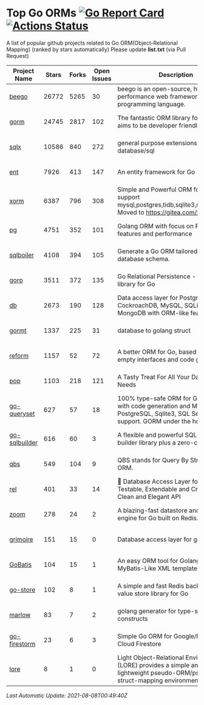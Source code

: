 # Top Go ORMs [![Go Report Card](https://goreportcard.com/badge/github.com/d-tsuji/awesome-go-orms)](https://goreportcard.com/report/github.com/d-tsuji/awesome-go-orms) [![Actions Status](https://github.com/d-tsuji/awesome-go-orms/workflows/CI/badge.svg)](https://github.com/d-tsuji/awesome-go-orms/actions)
A list of popular github projects related to Go ORM(Object-Relational Mapping) (ranked by stars automatically)
Please update **list.txt** (via Pull Request)

| Project Name | Stars | Forks | Open Issues | Description | Last Update |
| ------------ | ----- | ----- | ----------- | ----------- | ----------- |
| [beego](https://github.com/beego/beego) | 26772 | 5265 | 30 | beego is an open-source, high-performance web framework for the Go programming language. | 2021-08-07 22:03:42 |
| [gorm](https://github.com/go-gorm/gorm) | 24745 | 2817 | 102 | The fantastic ORM library for Golang, aims to be developer friendly | 2021-08-07 18:40:47 |
| [sqlx](https://github.com/jmoiron/sqlx) | 10586 | 840 | 272 | general purpose extensions to golang's database/sql | 2021-08-07 21:02:32 |
| [ent](https://github.com/ent/ent) | 7926 | 413 | 147 | An entity framework for Go | 2021-08-08 00:11:45 |
| [xorm](https://github.com/go-xorm/xorm) | 6387 | 796 | 308 | Simple and Powerful ORM for Go, support mysql,postgres,tidb,sqlite3,mssql,oracle, Moved to https://gitea.com/xorm/xorm | 2021-08-07 04:45:53 |
| [pg](https://github.com/go-pg/pg) | 4751 | 352 | 101 | Golang ORM with focus on PostgreSQL features and performance | 2021-08-07 21:02:33 |
| [sqlboiler](https://github.com/volatiletech/sqlboiler) | 4108 | 394 | 105 | Generate a Go ORM tailored to your database schema. | 2021-08-07 14:32:13 |
| [gorp](https://github.com/go-gorp/gorp) | 3511 | 372 | 135 | Go Relational Persistence - an ORM-ish library for Go | 2021-08-07 11:30:23 |
| [db](https://github.com/upper/db) | 2673 | 190 | 128 | Data access layer for PostgreSQL, CockroachDB, MySQL, SQLite and MongoDB with ORM-like features. | 2021-08-05 09:07:27 |
| [gormt](https://github.com/xxjwxc/gormt) | 1337 | 225 | 31 | database to golang struct | 2021-08-07 15:10:54 |
| [reform](https://github.com/go-reform/reform) | 1157 | 52 | 72 | A better ORM for Go, based on non-empty interfaces and code generation. | 2021-08-04 21:56:32 |
| [pop](https://github.com/gobuffalo/pop) | 1103 | 218 | 121 | A Tasty Treat For All Your Database Needs | 2021-08-07 23:02:50 |
| [go-queryset](https://github.com/jirfag/go-queryset) | 627 | 57 | 18 | 100% type-safe ORM for Go (Golang) with code generation and MySQL, PostgreSQL, Sqlite3, SQL Server support. GORM under the hood. | 2021-08-02 14:08:55 |
| [go-sqlbuilder](https://github.com/huandu/go-sqlbuilder) | 616 | 60 | 3 | A flexible and powerful SQL string builder library plus a zero-config ORM. | 2021-08-05 14:44:00 |
| [qbs](https://github.com/coocood/qbs) | 549 | 104 | 9 | QBS stands for Query By Struct. A Go ORM. | 2021-07-04 17:58:38 |
| [rel](https://github.com/go-rel/rel) | 401 | 33 | 14 | :gem: Database Access Layer for Golang - Testable, Extendable and Crafted Into a Clean and Elegant API | 2021-08-07 12:44:16 |
| [zoom](https://github.com/albrow/zoom) | 278 | 24 | 2 | A blazing-fast datastore and querying engine for Go built on Redis. | 2021-07-19 07:28:29 |
| [grimoire](https://github.com/Fs02/grimoire) | 151 | 15 | 0 | Database access layer for golang | 2021-08-05 15:36:10 |
| [GoBatis](https://github.com/runner-mei/GoBatis) | 104 | 15 | 1 | An easy ORM tool for Golang, support MyBatis-Like XML template SQL | 2021-05-26 08:51:56 |
| [go-store](https://github.com/gosuri/go-store) | 102 | 8 | 1 | A simple and fast Redis backed key-value store library for Go | 2021-06-05 22:34:23 |
| [marlow](https://github.com/dadleyy/marlow) | 83 | 7 | 2 | golang generator for type-safe sql api constructs | 2021-02-04 04:52:23 |
| [go-firestorm](https://github.com/jschoedt/go-firestorm) | 23 | 6 | 3 | Simple Go ORM for Google/Firebase Cloud Firestore | 2021-07-06 08:25:25 |
| [lore](https://github.com/abrahambotros/lore) | 8 | 1 | 0 | Light Object-Relational Environment (LORE) provides a simple and lightweight pseudo-ORM/pseudo-struct-mapping environment for Go | 2021-08-07 04:49:01 |

*Last Automatic Update: 2021-08-08T00:49:40Z*